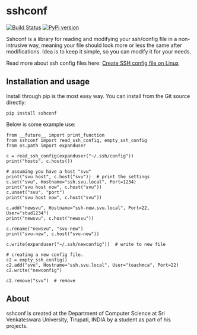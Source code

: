 
sshconf
===========

[![Build Status](https://travis-ci.org/sorend/sshconf.svg?branch=master)](https://travis-ci.org/sorend/sshconf)
[![PyPi version](https://pypip.in/v/sshconf/badge.png)](https://github.com/sorend/sshconf)

Sshconf is a library for reading and modifying your ssh/config file in a non-intrusive way, meaning
your file should look more or less the same after modifications. Idea is to keep it simple,
so you can modify it for your needs.

Read more about ssh config files here: [Create SSH config file on Linux](https://www.cyberciti.biz/faq/create-ssh-config-file-on-linux-unix/)


Installation and usage
---------------------------

Install through pip is the most easy way. You can install from the Git source directly:

    pip install sshconf


Below is some example use:

    from __future__ import print_function
    from sshconf import read_ssh_config, empty_ssh_config
    from os.path import expanduser

    c = read_ssh_config(expanduser("~/.ssh/config"))
    print("hosts", c.hosts())

    # assuming you have a host "svu"
    print("svu host", c.host("svu"))  # print the settings
    c.set("svu", Hostname="ssh.svu.local", Port=1234)
    print("svu host now", c.host("svu"))
    c.unset("svu", "port")
    print("svu host now", c.host("svu"))

    c.add("newsvu", Hostname="ssh-new.svu.local", Port=22, User="stud1234")
    print("newsvu", c.host("newsvu"))

    c.rename("newsvu", "svu-new")
    print("svu-new", c.host("svu-new"))

    c.write(expanduser("~/.ssh/newconfig"))  # write to new file

    # creating a new config file.
    c2 = empty_ssh_config()
    c2.add("svu", Hostname="ssh.svu.local", User="teachmca", Port=22)
    c2.write("newconfig")

    c2.remove("svu")  # remove


About
-----

sshconf is created at the Department of Computer Science at Sri Venkateswara University, Tirupati, INDIA by a student as part of his projects.

